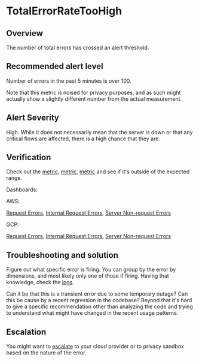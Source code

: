 # TotalErrorRateTooHigh

## Overview

The number of total errors has crossed an alert threshold.

## Recommended alert level

Number of errors in the past 5 minutes is over 100.

Note that this metric is noised for privacy purposes, and as such might actually show a slightly
different number from the actual measurement.

## Alert Severity

High. While it does not necessarily mean that the server is down or that any critical flows are
affected, there is a high chance that they are.

## Verification

Check out the [metric](../../components/telemetry/server_definition.h#100),
[metric](../../components/telemetry/server_definition.h#154),
[metric](../../components/telemetry/server_definition.h#301) and see if it's outside of the expected
range.

Dashboards:

AWS:

[Request Errors](https://github.com/privacysandbox/protected-auction-key-value-service/blob/552934a1e1e8d1a8beed4474408127104cdf3207/production/terraform/aws/services/dashboard/main.tf#L176),
[Internal Request Errors](https://github.com/privacysandbox/protected-auction-key-value-service/blob/552934a1e1e8d1a8beed4474408127104cdf3207/production/terraform/aws/services/dashboard/main.tf#L198),
[Server Non-request Errors](https://github.com/privacysandbox/protected-auction-key-value-service/blob/552934a1e1e8d1a8beed4474408127104cdf3207/production/terraform/aws/services/dashboard/main.tf#L220)

GCP:

[Request Errors](https://github.com/privacysandbox/protected-auction-key-value-service/blob/552934a1e1e8d1a8beed4474408127104cdf3207/production/terraform/gcp/services/dashboards/main.tf#L259),
[Internal Request Errors](https://github.com/privacysandbox/protected-auction-key-value-service/blob/552934a1e1e8d1a8beed4474408127104cdf3207/production/terraform/gcp/services/dashboards/main.tf#L301),
[Server Non-request Errors](https://github.com/privacysandbox/protected-auction-key-value-service/blob/552934a1e1e8d1a8beed4474408127104cdf3207/production/terraform/gcp/services/dashboards/main.tf#L343)

## Troubleshooting and solution

Figure out what specific error is firing. You can group by the error by dimensions, and most likely
only one of those if firing. Having that knowledge, check the [logs](index.md).

Can it be that this is a transient error due to some temporary outage? Can this be cause by a recent
regression in the codebase? Beyond that it's hard to give a specific recommendation other than
analyzing the code and trying to understand what might have changed in the recent usage patterns.

## Escalation

You might want to [escalate](index.md) to your cloud provider or to privacy sandbox based on the
nature of the error.
